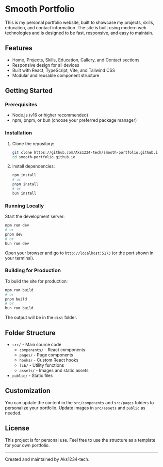 
# Smooth Portfolio

This is my personal portfolio website, built to showcase my projects, skills, education, and contact information. The site is built using modern web technologies and is designed to be fast, responsive, and easy to maintain.

## Features
- Home, Projects, Skills, Education, Gallery, and Contact sections
- Responsive design for all devices
- Built with React, TypeScript, Vite, and Tailwind CSS
- Modular and reusable component structure

## Getting Started

### Prerequisites
- Node.js (v16 or higher recommended)
- npm, pnpm, or bun (choose your preferred package manager)

### Installation
1. Clone the repository:
   ```sh
   git clone https://github.com/Aks1234-tech/smooth-portfolio.github.io.git
   cd smooth-portfolio.github.io
   ```
2. Install dependencies:
   ```sh
   npm install
   # or
   pnpm install
   # or
   bun install
   ```

### Running Locally
Start the development server:
```sh
npm run dev
# or
pnpm dev
# or
bun run dev
```

Open your browser and go to `http://localhost:5173` (or the port shown in your terminal).

### Building for Production
To build the site for production:
```sh
npm run build
# or
pnpm build
# or
bun run build
```

The output will be in the `dist` folder.

## Folder Structure
- `src/` - Main source code
  - `components/` - React components
  - `pages/` - Page components
  - `hooks/` - Custom React hooks
  - `lib/` - Utility functions
  - `assets/` - Images and static assets
- `public/` - Static files

## Customization
You can update the content in the `src/components` and `src/pages` folders to personalize your portfolio. Update images in `src/assets` and `public` as needed.

## License
This project is for personal use. Feel free to use the structure as a template for your own portfolio.

---

Created and maintained by Aks1234-tech.
